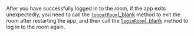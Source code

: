 
After you have successfully logged in to the room, if the app exits unexpectedly, you need to call the [`logoutRoom`\|_blank](@logoutRoom) method to exit the room after restarting the app, and then call the [`loginRoom`\|_blank](@loginRoom) method to log in to the room again.


